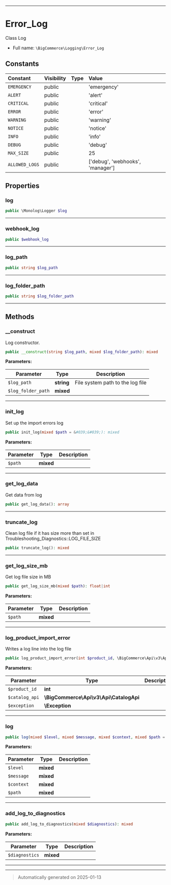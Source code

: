 ***

# Error_Log

Class Log



* Full name: `\BigCommerce\Logging\Error_Log`


## Constants

| Constant | Visibility | Type | Value |
|:---------|:-----------|:-----|:------|
|`EMERGENCY`|public| |&#039;emergency&#039;|
|`ALERT`|public| |&#039;alert&#039;|
|`CRITICAL`|public| |&#039;critical&#039;|
|`ERROR`|public| |&#039;error&#039;|
|`WARNING`|public| |&#039;warning&#039;|
|`NOTICE`|public| |&#039;notice&#039;|
|`INFO`|public| |&#039;info&#039;|
|`DEBUG`|public| |&#039;debug&#039;|
|`MAX_SIZE`|public| |25|
|`ALLOWED_LOGS`|public| |[&#039;debug&#039;, &#039;webhooks&#039;, &#039;manager&#039;]|

## Properties


### log



```php
public \Monolog\Logger $log
```







***

### webhook_log



```php
public $webhook_log
```







***

### log_path



```php
public string $log_path
```







***

### log_folder_path



```php
public string $log_folder_path
```







***

## Methods


### __construct

Log constructor.

```php
public __construct(string $log_path, mixed $log_folder_path): mixed
```








**Parameters:**

| Parameter | Type | Description |
|-----------|------|-------------|
| `$log_path` | **string** | File system path to the log file |
| `$log_folder_path` | **mixed** |  |





***

### init_log

Set up the import errors log

```php
public init_log(mixed $path = &#039;&#039;): mixed
```








**Parameters:**

| Parameter | Type | Description |
|-----------|------|-------------|
| `$path` | **mixed** |  |





***

### get_log_data

Get data from log

```php
public get_log_data(): array
```












***

### truncate_log

Clean log file if it has size more than set in Troubleshooting_Diagnostics::LOG_FILE_SIZE

```php
public truncate_log(): mixed
```












***

### get_log_size_mb

Get log file size in MB

```php
public get_log_size_mb(mixed $path): float|int
```








**Parameters:**

| Parameter | Type | Description |
|-----------|------|-------------|
| `$path` | **mixed** |  |





***

### log_product_import_error

Writes a log line into the log file

```php
public log_product_import_error(int $product_id, \BigCommerce\Api\v3\Api\CatalogApi $catalog_api, \Exception $exception): mixed
```








**Parameters:**

| Parameter | Type | Description |
|-----------|------|-------------|
| `$product_id` | **int** |  |
| `$catalog_api` | **\BigCommerce\Api\v3\Api\CatalogApi** |  |
| `$exception` | **\Exception** |  |





***

### log



```php
public log(mixed $level, mixed $message, mixed $context, mixed $path = &#039;&#039;): mixed
```








**Parameters:**

| Parameter | Type | Description |
|-----------|------|-------------|
| `$level` | **mixed** |  |
| `$message` | **mixed** |  |
| `$context` | **mixed** |  |
| `$path` | **mixed** |  |





***

### add_log_to_diagnostics



```php
public add_log_to_diagnostics(mixed $diagnostics): mixed
```








**Parameters:**

| Parameter | Type | Description |
|-----------|------|-------------|
| `$diagnostics` | **mixed** |  |





***


***
> Automatically generated on 2025-01-13
